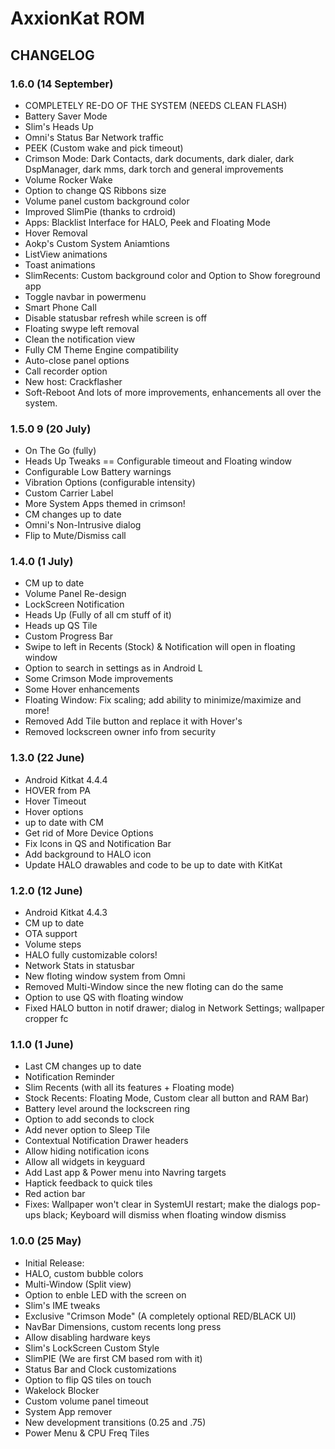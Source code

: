 AxxionKat ROM
===============

CHANGELOG 
---------

### 1.6.0 (14 September) 
- COMPLETELY RE-DO OF THE SYSTEM (NEEDS CLEAN FLASH)
- Battery Saver Mode 
- Slim's Heads Up
- Omni's Status Bar Network traffic
- PEEK (Custom wake and pick timeout)
- Crimson Mode: Dark Contacts, dark documents, dark dialer, 
dark DspManager, dark mms, dark torch and general improvements
- Volume Rocker Wake
- Option to change QS Ribbons size
- Volume panel custom background color
- Improved SlimPie (thanks to crdroid)
- Apps: Blacklist Interface for HALO, Peek and Floating Mode
- Hover Removal
- Aokp's Custom System Aniamtions
- ListView animations
- Toast animations
- SlimRecents: Custom background color and Option to Show foreground app
- Toggle navbar in powermenu
- Smart Phone Call
- Disable statusbar refresh while screen is off
- Floating swype left removal
- Clean the notification view
- Fully CM Theme Engine compatibility
- Auto-close panel options 
- Call recorder option
- New host: Crackflasher
- Soft-Reboot
And lots of more improvements, enhancements all over the system.

### 1.5.0 9 (20 July)
- On The Go (fully)
- Heads Up Tweaks == Configurable timeout and Floating window
- Configurable Low Battery warnings
- Vibration Options (configurable intensity)
- Custom Carrier Label
- More System Apps themed in crimson!
- CM changes up to date
- Omni's Non-Intrusive dialog 
- Flip to Mute/Dismiss call

### 1.4.0 (1 July)
- CM up to date
- Volume Panel Re-design
- LockScreen Notification
- Heads Up (Fully of all cm stuff of it)
- Heads up QS Tile
- Custom Progress Bar
- Swipe to left in Recents (Stock) & Notification will open in floating window
- Option to search in settings as in Android L
- Some Crimson Mode improvements
- Some Hover enhancements
- Floating Window: Fix scaling; add ability to minimize/maximize and more!
- Removed Add Tile button and replace it with Hover's
- Removed lockscreen owner info from security

### 1.3.0 (22 June)
- Android Kitkat 4.4.4
- HOVER from PA
- Hover Timeout
- Hover options
- up to date with CM
- Get rid of More Device Options
- Fix Icons in QS and Notification Bar
- Add background to HALO icon
- Update HALO drawables and code to be up to date with KitKat

### 1.2.0 (12 June)
- Android Kitkat 4.4.3
- CM up to date
- OTA support
- Volume steps
- HALO fully customizable colors!
- Network Stats in statusbar
- New floting window system from Omni
- Removed Multi-Window since the new floting can do the same
- Option to use QS with floating window
- Fixed HALO button in notif drawer; dialog in Network Settings; wallpaper cropper fc

### 1.1.0 (1 June)
- Last CM changes up to date
- Notification Reminder
- Slim Recents (with all its features + Floating mode)
- Stock Recents: Floating Mode, Custom clear all button and RAM Bar)
- Battery level around the lockscreen ring
- Option to add seconds to clock
- Add never option to Sleep Tile
- Contextual Notification Drawer headers
- Allow hiding notification icons
- Allow all widgets in keyguard
- Add Last app & Power menu into Navring targets
- Haptick feedback to quick tiles
- Red action bar
- Fixes: Wallpaper won't clear in SystemUI restart; make the dialogs pop-ups black; Keyboard will dismiss when floating window dismiss 

### 1.0.0 (25 May)
- Initial Release:
- HALO, custom bubble colors
- Multi-Window (Split view)
- Option to enble LED with the screen on
- Slim's IME tweaks
- Exclusive "Crimson Mode" (A completely optional RED/BLACK UI)
- NavBar Dimensions, custom recents long press
- Allow disabling hardware keys
- Slim's LockScreen Custom Style 
- SlimPIE (We are first CM based rom with it)
- Status Bar and Clock customizations
- Option to flip QS tiles on touch
- Wakelock Blocker
- Custom volume panel timeout 
- System App remover
- New development transitions (0.25 and .75)
- Power Menu & CPU Freq Tiles
